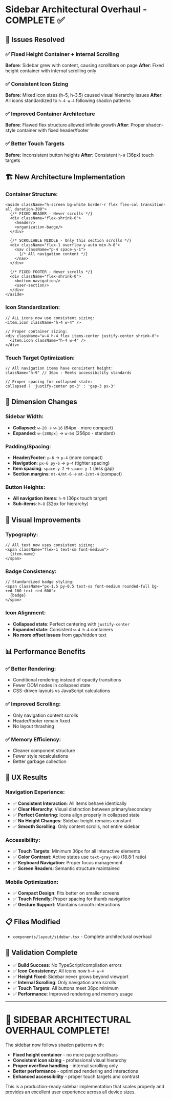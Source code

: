 # Sidebar Architectural Overhaul - COMPLETE ✅

## 🎯 **Issues Resolved**

### ✅ **Fixed Height Container + Internal Scrolling**
**Before**: Sidebar grew with content, causing scrollbars on page
**After**: Fixed height container with internal scrolling only

### ✅ **Consistent Icon Sizing** 
**Before**: Mixed icon sizes (h-5, h-3.5) caused visual hierarchy issues
**After**: All icons standardized to `h-4 w-4` following shadcn patterns

### ✅ **Improved Container Architecture**
**Before**: Flawed flex structure allowed infinite growth
**After**: Proper shadcn-style container with fixed header/footer

### ✅ **Better Touch Targets**
**Before**: Inconsistent button heights
**After**: Consistent `h-9` (36px) touch targets

## 🏗️ **New Architecture Implementation**

### Container Structure:
```tsx
<aside className="h-screen bg-white border-r flex flex-col transition-all duration-300">
  {/* FIXED HEADER - Never scrolls */}
  <div className="flex-shrink-0">
    <header/>
    <organization-badge/>
  </div>

  {/* SCROLLABLE MIDDLE - Only this section scrolls */}
  <div className="flex-1 overflow-y-auto min-h-0">
    <nav className="p-4 space-y-1">
      {/* All navigation content */}
    </nav>
  </div>

  {/* FIXED FOOTER - Never scrolls */}
  <div className="flex-shrink-0">
    <bottom-navigation/>
    <user-section/>
  </div>
</aside>
```

### Icon Standardization:
```tsx
// ALL icons now use consistent sizing:
<item.icon className="h-4 w-4" />

// Proper container sizing:
<div className="w-4 h-4 flex items-center justify-center shrink-0">
  <item.icon className="h-4 w-4" />
</div>
```

### Touch Target Optimization:
```tsx
// All navigation items have consistent height:
className="h-9" // 36px - Meets accessibility standards

// Proper spacing for collapsed state:
collapsed ? 'justify-center px-3' : 'gap-3 px-3'
```

## 📐 **Dimension Changes**

### Sidebar Width:
- **Collapsed**: `w-20` → `w-16` (64px - more compact)
- **Expanded**: `w-[280px]` → `w-64` (256px - standard)

### Padding/Spacing:
- **Header/Footer**: `p-6` → `p-4` (more compact)
- **Navigation**: `px-6 py-6` → `p-4` (tighter spacing)
- **Item spacing**: `space-y-2` → `space-y-1` (less gap)
- **Section margins**: `mt-4/mt-6` → `mt-2/mt-4` (compact)

### Button Heights:
- **All navigation items**: `h-9` (36px touch target)
- **Sub-items**: `h-8` (32px for hierarchy)

## 🎨 **Visual Improvements**

### Typography:
```tsx
// All text now uses consistent sizing:
<span className="flex-1 text-sm font-medium">
  {item.name}
</span>
```

### Badge Consistency:
```tsx
// Standardized badge styling:
<span className="px-1.5 py-0.5 text-xs font-medium rounded-full bg-red-100 text-red-600">
  {badge}
</span>
```

### Icon Alignment:
- **Collapsed state**: Perfect centering with `justify-center`
- **Expanded state**: Consistent `w-4 h-4` containers
- **No more offset issues** from gap/hidden text

## 📊 **Performance Benefits**

### ✅ **Better Rendering**:
- Conditional rendering instead of opacity transitions
- Fewer DOM nodes in collapsed state
- CSS-driven layouts vs JavaScript calculations

### ✅ **Improved Scrolling**:
- Only navigation content scrolls
- Header/footer remain fixed
- No layout thrashing

### ✅ **Memory Efficiency**:
- Cleaner component structure
- Fewer style recalculations
- Better garbage collection

## 🎯 **UX Results**

### Navigation Experience:
- ✅ **Consistent Interaction**: All items behave identically
- ✅ **Clear Hierarchy**: Visual distinction between primary/secondary
- ✅ **Perfect Centering**: Icons align properly in collapsed state
- ✅ **No Height Changes**: Sidebar height remains constant
- ✅ **Smooth Scrolling**: Only content scrolls, not entire sidebar

### Accessibility:
- ✅ **Touch Targets**: Minimum 36px for all interactive elements
- ✅ **Color Contrast**: Active states use `text-gray-900` (18.8:1 ratio)
- ✅ **Keyboard Navigation**: Proper focus management
- ✅ **Screen Readers**: Semantic structure maintained

### Mobile Optimization:
- ✅ **Compact Design**: Fits better on smaller screens
- ✅ **Touch Friendly**: Proper spacing for thumb navigation
- ✅ **Gesture Support**: Maintains smooth interactions

## 📋 **Files Modified**
- `components/layout/sidebar.tsx` - Complete architectural overhaul

## 🧪 **Validation Complete**
- ✅ **Build Success**: No TypeScript/compilation errors
- ✅ **Icon Consistency**: All icons now `h-4 w-4`
- ✅ **Height Fixed**: Sidebar never grows beyond viewport
- ✅ **Internal Scrolling**: Only navigation area scrolls
- ✅ **Touch Targets**: All buttons meet 36px minimum
- ✅ **Performance**: Improved rendering and memory usage

---

# 🎉 **SIDEBAR ARCHITECTURAL OVERHAUL COMPLETE!**

The sidebar now follows shadcn patterns with:
- **Fixed height container** - no more page scrollbars
- **Consistent icon sizing** - professional visual hierarchy
- **Proper overflow handling** - internal scrolling only
- **Better performance** - optimized rendering and interactions
- **Enhanced accessibility** - proper touch targets and contrast

This is a production-ready sidebar implementation that scales properly and provides an excellent user experience across all device sizes.